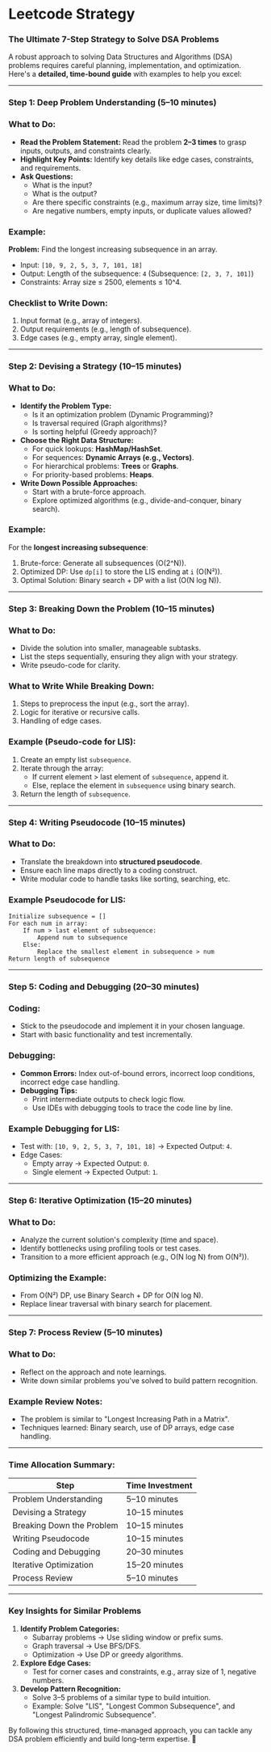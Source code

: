 # Leetcode Strategy

### **The Ultimate 7-Step Strategy to Solve DSA Problems**

A robust approach to solving Data Structures and Algorithms (DSA) problems requires careful planning, implementation, and optimization. Here's a **detailed, time-bound guide** with examples to help you excel:

---

### **Step 1: Deep Problem Understanding (5–10 minutes)**

### **What to Do:**

- **Read the Problem Statement:**
Read the problem **2–3 times** to grasp inputs, outputs, and constraints clearly.
- **Highlight Key Points:**
Identify key details like edge cases, constraints, and requirements.
- **Ask Questions:**
    - What is the input?
    - What is the output?
    - Are there specific constraints (e.g., maximum array size, time limits)?
    - Are negative numbers, empty inputs, or duplicate values allowed?

### **Example:**

**Problem:** Find the longest increasing subsequence in an array.

- Input: `[10, 9, 2, 5, 3, 7, 101, 18]`
- Output: Length of the subsequence: `4` (Subsequence: `[2, 3, 7, 101]`)
- Constraints: Array size ≤ 2500, elements ≤ 10^4.

### **Checklist to Write Down:**

1. Input format (e.g., array of integers).
2. Output requirements (e.g., length of subsequence).
3. Edge cases (e.g., empty array, single element).

---

### **Step 2: Devising a Strategy (10–15 minutes)**

### **What to Do:**

- **Identify the Problem Type:**
    - Is it an optimization problem (Dynamic Programming)?
    - Is traversal required (Graph algorithms)?
    - Is sorting helpful (Greedy approach)?
- **Choose the Right Data Structure:**
    - For quick lookups: **HashMap/HashSet**.
    - For sequences: **Dynamic Arrays (e.g., Vectors)**.
    - For hierarchical problems: **Trees** or **Graphs**.
    - For priority-based problems: **Heaps**.
- **Write Down Possible Approaches:**
    - Start with a brute-force approach.
    - Explore optimized algorithms (e.g., divide-and-conquer, binary search).

### **Example:**

For the **longest increasing subsequence**:

1. Brute-force: Generate all subsequences (O(2^N)).
2. Optimized DP: Use `dp[i]` to store the LIS ending at `i` (O(N²)).
3. Optimal Solution: Binary search + DP with a list (O(N log N)).

---

### **Step 3: Breaking Down the Problem (10–15 minutes)**

### **What to Do:**

- Divide the solution into smaller, manageable subtasks.
- List the steps sequentially, ensuring they align with your strategy.
- Write pseudo-code for clarity.

### **What to Write While Breaking Down:**

1. Steps to preprocess the input (e.g., sort the array).
2. Logic for iterative or recursive calls.
3. Handling of edge cases.

### **Example (Pseudo-code for LIS):**

1. Create an empty list `subsequence`.
2. Iterate through the array:
    - If current element > last element of `subsequence`, append it.
    - Else, replace the element in `subsequence` using binary search.
3. Return the length of `subsequence`.

---

### **Step 4: Writing Pseudocode (10–15 minutes)**

### **What to Do:**

- Translate the breakdown into **structured pseudocode**.
- Ensure each line maps directly to a coding construct.
- Write modular code to handle tasks like sorting, searching, etc.

### **Example Pseudocode for LIS:**

```
Initialize subsequence = []
For each num in array:
    If num > last element of subsequence:
        Append num to subsequence
    Else:
        Replace the smallest element in subsequence > num
Return length of subsequence
```

---

### **Step 5: Coding and Debugging (20–30 minutes)**

### **Coding:**

- Stick to the pseudocode and implement it in your chosen language.
- Start with basic functionality and test incrementally.

### **Debugging:**

- **Common Errors:** Index out-of-bound errors, incorrect loop conditions, incorrect edge case handling.
- **Debugging Tips:**
    - Print intermediate outputs to check logic flow.
    - Use IDEs with debugging tools to trace the code line by line.

### **Example Debugging for LIS:**

- Test with: `[10, 9, 2, 5, 3, 7, 101, 18]` → Expected Output: `4`.
- Edge Cases:
    - Empty array → Expected Output: `0`.
    - Single element → Expected Output: `1`.

---

### **Step 6: Iterative Optimization (15–20 minutes)**

### **What to Do:**

- Analyze the current solution's complexity (time and space).
- Identify bottlenecks using profiling tools or test cases.
- Transition to a more efficient approach (e.g., O(N log N) from O(N²)).

### **Optimizing the Example:**

- From O(N²) DP, use Binary Search + DP for O(N log N).
- Replace linear traversal with binary search for placement.

---

### **Step 7: Process Review (5–10 minutes)**

### **What to Do:**

- Reflect on the approach and note learnings.
- Write down similar problems you've solved to build pattern recognition.

### **Example Review Notes:**

- The problem is similar to "Longest Increasing Path in a Matrix".
- Techniques learned: Binary search, use of DP arrays, edge case handling.

---

### **Time Allocation Summary:**

| **Step** | **Time Investment** |
| --- | --- |
| Problem Understanding | 5–10 minutes |
| Devising a Strategy | 10–15 minutes |
| Breaking Down the Problem | 10–15 minutes |
| Writing Pseudocode | 10–15 minutes |
| Coding and Debugging | 20–30 minutes |
| Iterative Optimization | 15–20 minutes |
| Process Review | 5–10 minutes |

---

### **Key Insights for Similar Problems**

1. **Identify Problem Categories:**
    - Subarray problems → Use sliding window or prefix sums.
    - Graph traversal → Use BFS/DFS.
    - Optimization → Use DP or greedy algorithms.
2. **Explore Edge Cases:**
    - Test for corner cases and constraints, e.g., array size of 1, negative numbers.
3. **Develop Pattern Recognition:**
    - Solve 3–5 problems of a similar type to build intuition.
    - Example: Solve "LIS", "Longest Common Subsequence", and "Longest Palindromic Subsequence".

By following this structured, time-managed approach, you can tackle any DSA problem efficiently and build long-term expertise. 🚀
